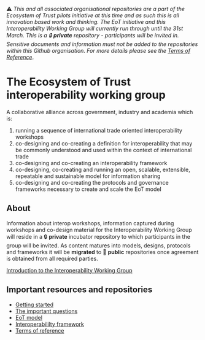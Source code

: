 ⚠️ *This and all associated organisational repositories are a part of the Ecosystem of Trust pilots initiative at this time and as such this is all innovation based work and thinking. The EoT initiative and this Interoperability Working Group will currently run through until the 31st March. This is a 🔒 **private** repository - participants will be invited in. Sensitive documents and information must not be added to the repositories within this Github organisation. For more details please see the [Terms of Reference](https://github.com/ecosystem-of-trust-interoperability/interoperability-working-group/blob/main/terms-of-reference.md)*.

# The Ecosystem of Trust interoperability working group

A collaborative alliance across government, industry and academia which is:

1. running a sequence of international trade oriented interoperability workshops
2. co-designing and co-creating a definition for interoperability that may be commonly understood and used within the context of international trade
3. co-designing and co-creating an interoperability framework
4. co-designing, co-creating and running an open, scalable, extensible, repeatable and sustainable model for information sharing
5. co-designing and co-creating the protocols and governance frameworks necessary to create and scale the EoT model

## About

Information about interop workshops, information captured during workshops and co-design material for the Interoperability Working Group will reside in a 🔒 **private** incubator repository to which participants in the group will be invited. As content matures into models, designs, protocols and frameworks it will be **migrated** to 📢 **public** repositories once agreement is obtained from all required parties.

[Introduction to the Interoperability Working Group](https://github.com/ecosystem-of-trust-interoperability/interoperability-working-group)

## Important resources and repositories

- [Getting started](https://github.com/ecosystem-of-trust-interoperability/interoperability-working-group/blob/main/getting-started.md)
- [The important questions](https://github.com/ecosystem-of-trust-interoperability/interoperability-working-group/blob/main/the-important-questions.md)
- [EoT model](https://github.com/ecosystem-of-trust-interoperability/interoperability-working-group/blob/main/EoT-model.md)
- [Interoperabililty framework](https://github.com/ecosystem-of-trust-interoperability/interoperability-working-group/blob/main/terms-of-reference.md)
- [Terms of reference](https://github.com/ecosystem-of-trust-interoperability/interoperability-working-group/blob/main/terms-of-reference.md)


